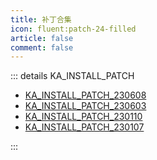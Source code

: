 ```yaml
---
title: 补丁合集
icon: fluent:patch-24-filled
article: false
comment: false
---
```


::: details KA_INSTALL_PATCH

- [KA_INSTALL_PATCH_230608](/posts/ka_install_patch_230608.html)
- [KA_INSTALL_PATCH_230603](/posts/ka_install_patch_230603.html)
- [KA_INSTALL_PATCH_230110](/posts/ka_install_patch_230110.html)
- [KA_INSTALL_PATCH_230107](/posts/ka_install_patch_230107.html)

:::
